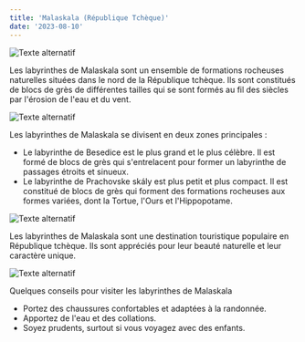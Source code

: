 ```yaml
---
title: 'Malaskala (République Tchèque)'
date: '2023-08-10'
---
```


![Texte alternatif](../images/Malaskala/mala1.jpg "Titre de l'image")

Les labyrinthes de Malaskala sont un ensemble de formations rocheuses naturelles situées dans le nord de la République tchèque. Ils sont constitués de blocs de grès de différentes tailles qui se sont formés au fil des siècles par l'érosion de l'eau et du vent.

![Texte alternatif](../images/Malaskala/mala2.jpg "Titre de l'image")

Les labyrinthes de Malaskala se divisent en deux zones principales :

* Le labyrinthe de Besedice est le plus grand et le plus célèbre. Il est formé de blocs de grès qui s'entrelacent pour former un labyrinthe de passages étroits et sinueux.
* Le labyrinthe de Prachovske skály est plus petit et plus compact. Il est constitué de blocs de grès qui forment des formations rocheuses aux formes variées, dont la Tortue, l'Ours et l'Hippopotame.

![Texte alternatif](../images/Malaskala/mala3.jpg "Titre de l'image")

Les labyrinthes de Malaskala sont une destination touristique populaire en République tchèque. Ils sont appréciés pour leur beauté naturelle et leur caractère unique.

![Texte alternatif](../images/Malaskala/mala4.jpg "Titre de l'image")

Quelques conseils pour visiter les labyrinthes de Malaskala

* Portez des chaussures confortables et adaptées à la randonnée.
* Apportez de l'eau et des collations.
* Soyez prudents, surtout si vous voyagez avec des enfants.